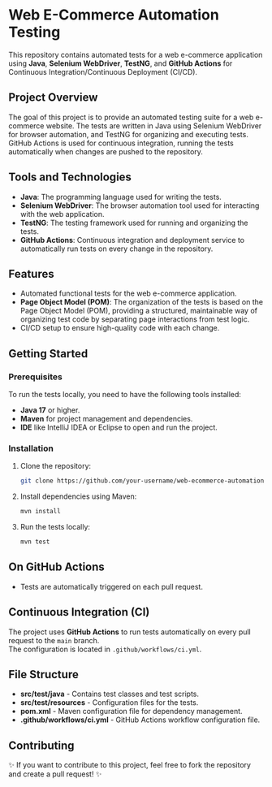 # Web E-Commerce Automation Testing

This repository contains automated tests for a web e-commerce application using **Java**, **Selenium WebDriver**, **TestNG**, and **GitHub Actions** for Continuous Integration/Continuous Deployment (CI/CD).

## Project Overview

The goal of this project is to provide an automated testing suite for a web e-commerce website. The tests are written in Java using Selenium WebDriver for browser automation, and TestNG for organizing and executing tests. GitHub Actions is used for continuous integration, running the tests automatically when changes are pushed to the repository.

## Tools and Technologies

- **Java**: The programming language used for writing the tests.
- **Selenium WebDriver**: The browser automation tool used for interacting with the web application.
- **TestNG**: The testing framework used for running and organizing the tests.
- **GitHub Actions**: Continuous integration and deployment service to automatically run tests on every change in the repository.

## Features

- Automated functional tests for the web e-commerce application.
- **Page Object Model (POM)**: The organization of the tests is based on the Page Object Model (POM), providing a structured, maintainable way of organizing test code by separating page interactions from test logic.
- CI/CD setup to ensure high-quality code with each change.

## Getting Started

### Prerequisites

To run the tests locally, you need to have the following tools installed:

- **Java 17** or higher.
- **Maven** for project management and dependencies.
- **IDE** like IntelliJ IDEA or Eclipse to open and run the project.

### Installation

1. Clone the repository:

   ```bash
   git clone https://github.com/your-username/web-ecommerce-automation.git
2. Install dependencies using Maven:

    ```bash
   mvn install
   
3. Run the tests locally:

    ```bash
   mvn test

## On GitHub Actions

- Tests are automatically triggered on each pull request.

## Continuous Integration (CI)

The project uses **GitHub Actions** to run tests automatically on every pull request to the `main` branch.  
The configuration is located in `.github/workflows/ci.yml`.

## File Structure

- **src/test/java** - Contains test classes and test scripts.
- **src/test/resources** - Configuration files for the tests.
- **pom.xml** - Maven configuration file for dependency management.
- **.github/workflows/ci.yml** - GitHub Actions workflow configuration file.

## Contributing

✨ If you want to contribute to this project, feel free to fork the repository and create a pull request! ✨  



